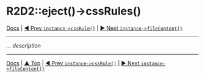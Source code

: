 # R2D2::eject()->cssRules()

[Docs](../index.md) |
[◄ Prev `instance->cssRule()`](instance-css-rule.md) | 
[► Next `instance->fileContent()`](instance-file-content.md)

----

*... description*

----

[Docs](../index.md) | 
[▲ Top](#) | 
[◄ Prev `instance->cssRule()`](instance-css-rule.md) | 
[► Next `instance->fileContent()`](instance-file-content.md)
